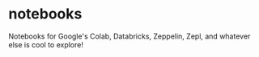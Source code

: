 # notebooks
Notebooks for Google's Colab, Databricks, Zeppelin, Zepl, and whatever else is cool to explore!
